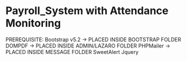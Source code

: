 # Payroll_System with Attendance Monitoring


PREREQUISITE:
  Bootstrap v5.2 -> PLACED INSIDE BOOTSTRAP FOLDER
  DOMPDF  -> PLACED INSIDE ADMIN/LAZARO FOLDER
  PHPMailer -> PLACED INSIDE MESSAGE FOLDER
  SweetAlert 
  Jquery
